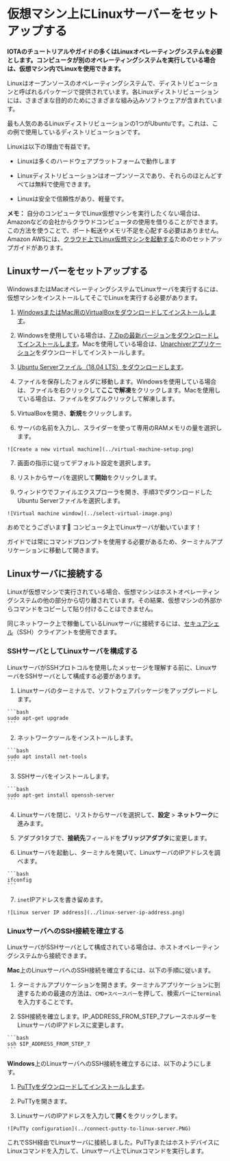 # 仮想マシン上にLinuxサーバーをセットアップする
<!-- # Set up a Linux server on a virtual machine -->

**IOTAのチュートリアルやガイドの多くはLinuxオペレーティングシステムを必要とします。コンピュータが別のオペレーティングシステムを実行している場合は、仮想マシン内でLinuxを使用できます。**
<!-- **Many of the IOTA tutorials and guides require a Linux operating system. If your computer is running a different operating system, you can use Linux inside a virtual machine.** -->

Linuxはオープンソースのオペレーティングシステムで、ディストリビューションと呼ばれるパッケージで提供されています。各Linuxディストリビューションには、さまざまな目的のためにさまざまな組み込みソフトウェアが含まれています。
<!-- Linux is an open-source operating system, which can come in packages called distributions. Each Linux distribution includes different built-in software for different goals. -->

最も人気のあるLinuxディストリビューションの1つがUbuntuです。これは、この例で使用しているディストリビューションです。
<!-- One of the most popular Linux distributions is Ubuntu, which is the distribution that we use in our examples. -->

Linuxは以下の理由で有益です。
<!-- Linux is beneficial for the following reasons: -->
* Linuxは多くのハードウェアプラットフォームで動作します
<!-- * Linux runs on many hardware platforms -->
* Linuxディストリビューションはオープンソースであり、それらのほとんどすべては無料で使用できます。
<!-- * Linux distributions are open-source and almost all of them are free to use -->
* Linuxは安全で信頼性があり、軽量です。
<!-- * Linux is secure, reliable, and lightweight -->

**メモ：** 自分のコンピュータでLinux仮想マシンを実行したくない場合は、Amazonなどの会社からクラウドコンピュータの使用を借りることができます。この方法を使うことで、ポート転送やメモリ不足を心配する必要はありません。Amazon AWSには、[クラウド上でLinux仮想マシンを起動する](https://aws.amazon.com/getting-started/tutorials/launch-a-virtual-machine/)ためのセットアップガイドがあります。
<!-- **Note:** If you don't want to run a Linux virtual machine on your own computer, you can rent the use of a cloud computer from a company such as Amazon. By using this approach, you don't need to worry about port forwarding or running out of memory. Amazon AWS has a setup guide for [launching a Linux virtual machine on their cloud](https://aws.amazon.com/getting-started/tutorials/launch-a-virtual-machine/). -->

## Linuxサーバーをセットアップする
<!-- ## Set up a Linux server -->

WindowsまたはMacオペレーティングシステムでLinuxサーバを実行するには、仮想マシンをインストールしてそこでLinuxを実行する必要があります。
<!-- To run a Linux server on a Windows or Mac operating system, you must install a virtual machine and run Linux on it. -->

1. [WindowsまたはMac用のVirtualBoxをダウンロードしてインストールします](https://www.virtualbox.org/wiki/Downloads)。
  <!-- 1. [Download and install VirtualBox for Windows or Mac](https://www.virtualbox.org/wiki/Downloads) -->

2. Windowsを使用している場合は、[7 Zipの最新バージョンをダウンロードしてインストールします](https://www.7-zip.org/)。Macを使用している場合は、[Unarchiverアプリケーション](https://itunes.apple.com/us/app/the-unarchiver/id425424353)をダウンロードしてインストールします。
  <!-- 2. If you're on a Windows, [download and install the latest version of 7 Zip](https://www.7-zip.org/). If you're on a Mac, download and install the [Unarchiver application](https://itunes.apple.com/us/app/the-unarchiver/id425424353). -->

3. [Ubuntu Serverファイル（18.04 LTS）をダウンロードします](https://www.ubuntu.com/download/server)。
  <!-- 3. [Download the Ubuntu Server file (18.04 LTS)](https://www.ubuntu.com/download/server) -->

4. ファイルを保存したフォルダに移動します。Windowsを使用している場合は、ファイルを右クリックして**ここで解凍**をクリックします。Macを使用している場合は、ファイルをダブルクリックして解凍します。
  <!-- 4. Go to the folder where you saved the file. If you're on a Windows, right-click the file and click **Extract here**. If you're on a Mac, double-click the file to extract it. -->

5. VirtualBoxを開き、**新規**をクリックします。
  <!-- 5. Open VirtualBox, and click **New** -->

6. サーバの名前を入力し、スライダーを使って専用のRAMメモリの量を選択します。
  <!-- 6. Enter a name for your server, and use the slider to select the amount of RAM memory you'd like to dedicate to it -->

    ![Create a new virtual machine](../virtual-machine-setup.png)

7. 画面の指示に従ってデフォルト設定を選択します。
  <!-- 7. Follow the on-screen instructions and choose the default settings -->

8. リストからサーバを選択して**開始**をクリックします。
  <!-- 8. Select your server from the list and click **Start** -->

9. ウィンドウでファイルエクスプローラを開き、手順3でダウンロードしたUbuntu Serverファイルを選択します。
  <!-- 9. In the window, open the file explorer and select the Ubuntu Server file that you downloaded in step 3 -->

    ![Virtual machine window](../select-virtual-image.png)

おめでとうございます:tada: コンピュータ上でLinuxサーバが動いています！
<!-- Congratulations :tada: You've got a Linux server running on your computer! -->

ガイドでは常にコマンドプロンプトを使用する必要があるため、ターミナルアプリケーションに移動して開きます。
<!-- Our guides always require the use of a command prompt, so navigate to the Terminal application and open it. -->

## Linuxサーバに接続する
<!-- ## Connect to your Linux server -->

Linuxが仮想マシンで実行されている場合、仮想マシンはホストオペレーティングシステムの他の部分から切り離されています。その結果、仮想マシンの外部からコマンドをコピーして貼り付けることはできません。
<!-- When Linux is running in a virtual machine, it's separated from the rest of your host operating system. As a result, you can't copy commands from outside the virtual machine and paste them into it. -->

同じネットワーク上で稼働しているLinuxサーバに接続するには、[セキュアシェル](https://www.ssh.com/ssh/)（SSH）クライアントを使用できます。
<!-- To connect to your Linux server that's running on the same network, you can use a [secure shell](https://www.ssh.com/ssh/) (SSH) client. -->

### SSHサーバとしてLinuxサーバを構成する
<!-- ### Configure your Linux server as an SSH server -->

LinuxサーバがSSHプロトコルを使用したメッセージを理解する前に、LinuxサーバをSSHサーバとして構成する必要があります。
<!-- Before your Linux server can understand messages that use the SSH protocol, you must configure it as an SSH server. -->

1. Linuxサーバのターミナルで、ソフトウェアパッケージをアップグレードします。
  <!-- 1. In the terminal of your Linux server, upgrade your software packages -->

    ```bash
    sudo apt-get upgrade
    ```

2. ネットワークツールをインストールします。
  <!-- 2. Install the network tools -->

    ```bash
    sudo apt install net-tools
    ```

3. SSHサーバをインストールします。
  <!-- 3. Install an SSH server -->

    ```bash
    sudo apt-get install openssh-server
    ```

4. Linuxサーバを閉じ、リストからサーバを選択して、**設定** > **ネットワーク**に進みます。
  <!-- 4. Close your Linux server, select your server from the list, and go to **Settings** > **Network** -->

5. アダプタ1タブで、**接続先**フィールドを**ブリッジアダプタ**に変更します。
  <!-- 5. In the Adapter 1 tab, change the **Attached to** field to **Bridged Adapter** -->

6. Linuxサーバを起動し、ターミナルを開いて、LinuxサーバのIPアドレスを調べます。
  <!-- 6. Start your Linux server, open the terminal and find out the IP address of your Linux server -->

    ```bash
    ifconfig
    ```

7. `inet`IPアドレスを書き留めます。
  <!-- 7. Make a note of the `inet` IP address -->

    ![Linux server IP address](../linux-server-ip-address.png)

### LinuxサーバへのSSH接続を確立する
<!-- ### Establish an SSH connection to your Linux server -->

LinuxサーバがSSHサーバとして構成されている場合は、ホストオペレーティングシステムから接続できます。
<!-- When your Linux server is configured as an SSH server, you can connect to it from your host operating system. -->

**Mac**上のLinuxサーバへのSSH接続を確立するには、以下の手順に従います。
<!-- To establish an SSH connection to your Linux server on a **Mac**, do the following: -->

1. ターミナルアプリケーションを開きます。ターミナルアプリケーションに到達するための最速の方法は、`CMD+スペースバー`を押して、検索バーに`terminal`を入力することです。
  <!-- 1. Open the Terminal application. The fastest way to get there is by pressing `CMD+spacebar` and entering `terminal` in the search bar. -->

2. SSH接続を確立します。IP_ADDRESS_FROM_STEP_7プレースホルダーをLinuxサーバのIPアドレスに変更します。
  <!-- 2. Establish an ssh connection. Change the IP_ADDRESS_FROM_STEP_7 placeholder with the IP address of your Linux server. -->

    ```bash
    ssh $IP_ADDRESS_FROM_STEP_7
    ```

**Windows**上のLinuxサーバへのSSH接続を確立するには、以下のようにします。
<!-- To establish an SSH connection to your Linux server on a **Windows**, do the following: -->

1. [PuTTyをダウンロードしてインストールします](https://www.ssh.com/ssh/putty/download#sec-Download-PuTTY-installation-package-for-Windows)。
  <!-- 1. [Download and install PuTTy](https://www.ssh.com/ssh/putty/download#sec-Download-PuTTY-installation-package-for-Windows) -->

2. PuTTyを開きます。
  <!-- 2. Open PuTTy -->

3. LinuxサーバのIPアドレスを入力して**開く**をクリックします。
  <!-- 3. Enter the IP address of your Linux server and click **Open** -->

    ![PuTTy configuration](../connect-putty-to-linux-server.PNG)

これでSSH経由でLinuxサーバに接続しました。PuTTyまたはホストデバイスにLinuxコマンドを入力して、Linuxサーバ上でLinuxコマンドを実行します。
<!-- You're now connected to your Linux server over SSH. Enter Linux commands in the PuTTy or host terminal to run them on your Linux server. -->
